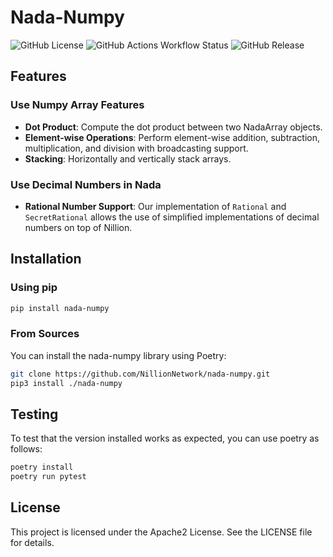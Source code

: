 # Nada-Numpy

![GitHub License](https://img.shields.io/github/license/NillionNetwork/nada-numpy?style=for-the-badge&logo=apache&logoColor=white&color=%23D22128&link=https%3A%2F%2Fgithub.com%2FNillionNetwork%2Fnada-numpy%2Fblob%2Fmain%2FLICENSE&link=https%3A%2F%2Fgithub.com%2FNillionNetwork%2Fnada-numpy%2Fblob%2Fmain%2FLICENSE)
![GitHub Actions Workflow Status](https://img.shields.io/github/actions/workflow/status/NillionNetwork/nada-numpy/test.yml?style=for-the-badge&logo=python&logoColor=white&link=https%3A%2F%2Fgithub.com%2FNillionNetwork%2Fnada-numpy%2Factions%2Fworkflows%2Ftest.yml&link=https%3A%2F%2Fgithub.com%2FNillionNetwork%2Fnada-numpy%2Factions%2Fworkflows%2Ftest.yml)
![GitHub Release](https://img.shields.io/github/v/release/NillionNetwork/nada-numpy?sort=date&display_name=release&style=for-the-badge&logo=dependabot&label=LATEST%20RELEASE&color=0000FE&link=https%3A%2F%2Fpypi.org%2Fproject%2Fnada-numpy&link=https%3A%2F%2Fpypi.org%2Fproject%2Fnada-numpy)

## Features

### Use Numpy Array Features
- **Dot Product**: Compute the dot product between two NadaArray objects.
- **Element-wise Operations**: Perform element-wise addition, subtraction, multiplication, and division with broadcasting support.
- **Stacking**: Horizontally and vertically stack arrays.
### Use Decimal Numbers in Nada
- **Rational Number Support**: Our implementation of `Rational` and `SecretRational` allows the use of simplified implementations of decimal numbers on top of Nillion.

## Installation
### Using pip

```bash
pip install nada-numpy
```

### From Sources
You can install the nada-numpy library using Poetry:

```bash
git clone https://github.com/NillionNetwork/nada-numpy.git
pip3 install ./nada-numpy
```

## Testing

To test that the version installed works as expected, you can use poetry as follows:

```bash
poetry install
poetry run pytest
```

## License

This project is licensed under the Apache2 License. See the LICENSE file for details.